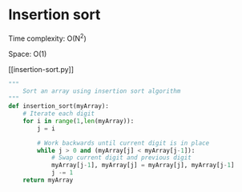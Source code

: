 # Insertion sort

Time complexity: O(N<sup>2</sup>)

Space: O(1)

[[insertion-sort.py]]

```py
"""
    Sort an array using insertion sort algorithm
"""
def insertion_sort(myArray):
    # Iterate each digit
    for i in range(1,len(myArray)):
        j = i

        # Work backwards until current digit is in place
        while j > 0 and (myArray[j] < myArray[j-1]):
            # Swap current digit and previous digit
            myArray[j-1], myArray[j] = myArray[j], myArray[j-1]
            j -= 1
    return myArray
```